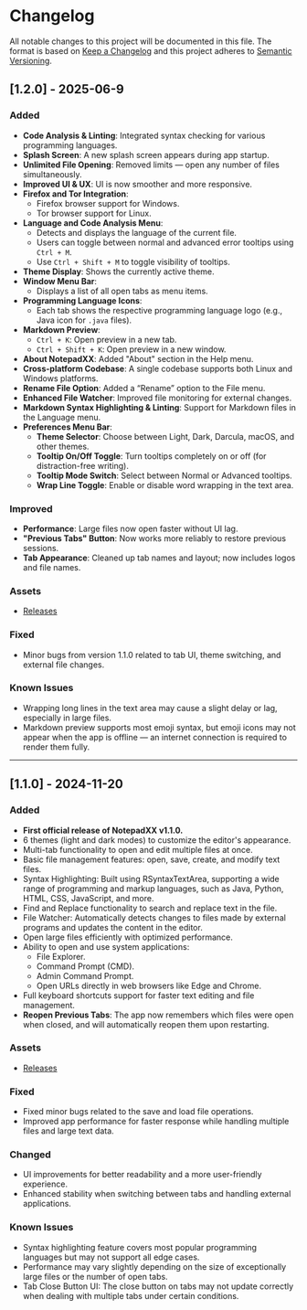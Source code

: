 # Changelog

All notable changes to this project will be documented in this file. The format is based on [Keep a Changelog](https://keepachangelog.com/en/1.0.0/) and this project adheres to [Semantic Versioning](https://semver.org/).

## [1.2.0] - 2025-06-9

### Added
- **Code Analysis & Linting**: Integrated syntax checking for various programming languages.
- **Splash Screen**: A new splash screen appears during app startup.
- **Unlimited File Opening**: Removed limits — open any number of files simultaneously.
- **Improved UI & UX**: UI is now smoother and more responsive.
- **Firefox and Tor Integration**: 
  - Firefox browser support for Windows.
  - Tor browser support for Linux.
- **Language and Code Analysis Menu**:
  - Detects and displays the language of the current file.
  - Users can toggle between normal and advanced error tooltips using `Ctrl + M`.
  - Use `Ctrl + Shift + M` to toggle visibility of tooltips.
- **Theme Display**: Shows the currently active theme.
- **Window Menu Bar**:
  - Displays a list of all open tabs as menu items.
- **Programming Language Icons**:
  - Each tab shows the respective programming language logo (e.g., Java icon for `.java` files).
- **Markdown Preview**:
  - `Ctrl + K`: Open preview in a new tab.
  - `Ctrl + Shift + K`: Open preview in a new window.
- **About NotepadXX**: Added "About" section in the Help menu.
- **Cross-platform Codebase**: A single codebase supports both Linux and Windows platforms.
- **Rename File Option**: Added a “Rename” option to the File menu.
- **Enhanced File Watcher**: Improved file monitoring for external changes.
- **Markdown Syntax Highlighting & Linting**: Support for Markdown files in the Language menu.
- **Preferences Menu Bar**:
  - **Theme Selector**: Choose between Light, Dark, Darcula, macOS, and other themes.
  - **Tooltip On/Off Toggle**: Turn tooltips completely on or off (for distraction-free writing).
  - **Tooltip Mode Switch**: Select between Normal or Advanced tooltips.
  - **Wrap Line Toggle**: Enable or disable word wrapping in the text area.



### Improved
- **Performance**: Large files now open faster without UI lag.
- **"Previous Tabs" Button**: Now works more reliably to restore previous sessions.
- **Tab Appearance**: Cleaned up tab names and layout; now includes logos and file names.

### Assets
- [Releases](https://github.com/raghul-tech/NotepadXX/releases)

### Fixed
- Minor bugs from version 1.1.0 related to tab UI, theme switching, and external file changes.

### Known Issues
- Wrapping long lines in the text area may cause a slight delay or lag, especially in large files.
- Markdown preview supports most emoji syntax, but emoji icons may not appear when the app is offline — an internet connection is required to render them fully.

---

## [1.1.0] - 2024-11-20
### Added
- **First official release of NotepadXX v1.1.0.**
- 6 themes (light and dark modes) to customize the editor's appearance.
- Multi-tab functionality to open and edit multiple files at once.
- Basic file management features: open, save, create, and modify text files.
- Syntax Highlighting: Built using RSyntaxTextArea, supporting a wide range of programming and markup languages, such as Java, Python, HTML, CSS, JavaScript, and more.
- Find and Replace functionality to search and replace text in the file.
- File Watcher: Automatically detects changes to files made by external programs and updates the content in the editor.
- Open large files efficiently with optimized performance.
- Ability to open and use system applications:
  - File Explorer.
  - Command Prompt (CMD).
  - Admin Command Prompt.
  - Open URLs directly in web browsers like Edge and Chrome.
- Full keyboard shortcuts support for faster text editing and file management.
- **Reopen Previous Tabs**: The app now remembers which files were open when closed, and will automatically reopen them upon restarting.

### Assets
- [Releases](https://github.com/raghul-tech/NotepadXX/releases)

### Fixed
- Fixed minor bugs related to the save and load file operations.
- Improved app performance for faster response while handling multiple files and large text data.

### Changed
- UI improvements for better readability and a more user-friendly experience.
- Enhanced stability when switching between tabs and handling external applications.

### Known Issues
- Syntax highlighting feature covers most popular programming languages but may not support all edge cases.
- Performance may vary slightly depending on the size of exceptionally large files or the number of open tabs.
- Tab Close Button UI: The close button on tabs may not update correctly when dealing with multiple tabs under certain conditions.
